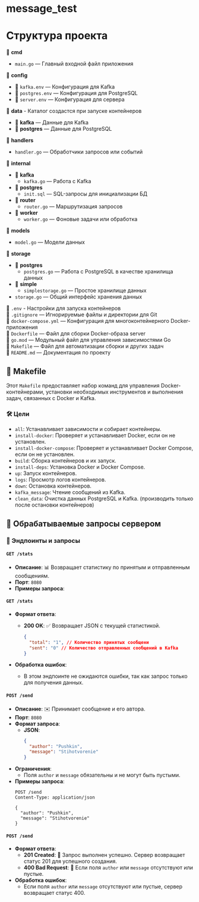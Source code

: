 # message_test
# Структура проекта

📂 **cmd**
- `main.go` — Главный входной файл приложения

📂 **config**
- 📄 `kafka.env` — Конфигурация для Kafka
- 📄 `postgres.env` — Конфигурация для PostgreSQL
- 📄 `server.env` — Конфигурация для сервера

📂 **data** - Каталог создастся при запуске контейнеров
- 📂 **kafka** — Данные для Kafka
- 📂 **postgres** — Данные для PostgreSQL

📂 **handlers**
- `handler.go` — Обработчики запросов или событий

📂 **internal**
- 📂 **kafka**
    - `kafka.go` — Работа с Kafka
- 📂 **postgres**
    - `init.sql` — SQL-запросы для инициализации БД
- 📂 **router**
    - `router.go` — Маршрутизация запросов
- 📂 **worker**
    - `worker.go` — Фоновые задачи или обработка

📂 **models**
- `model.go` — Модели данных

📂 **storage**
- 📂 **postgres**
    - `postgres.go` — Работа с PostgreSQL в качестве хранилища данных
- 📂 **simple**
    - `simplestorage.go` — Простое хранилище данных
- `storage.go` — Общий интерфейс хранения данных

📄 `.env` - Настройки для запуска контейнеров  
📄 `.gitignore` — Игнорируемые файлы и директории для Git  
📄 `docker-compose.yml` — Конфигурация для многоконтейнерного Docker-приложения  
📄 `Dockerfile` — Файл для сборки Docker-образа server   
📄 `go.mod` — Модульный файл для управления зависимостями Go  
📄 `Makefile` — Файл для автоматизации сборки и других задач  
📄 `README.md` — Документация по проекту




## 🎯 Makefile

Этот `Makefile` предоставляет набор команд для управления Docker-контейнерами, установки необходимых инструментов и выполнения задач, связанных с Docker и Kafka.

### 🛠️ Цели

- `all`: Устанавливает зависимости и собирает контейнеры.
- `install-docker`: Проверяет и устанавливает Docker, если он не установлен.
- `install-docker-compose`: Проверяет и устанавливает Docker Compose, если он не установлен.
- `build`: Сборка контейнеров и их запуск.
- `install-deps`: Установка Docker и Docker Compose.
- `up`: Запуск контейнеров.
- `logs`: Просмотр логов контейнеров.
- `down`: Остановка контейнеров.
- `kafka_message`: Чтение сообщений из Kafka.
- `clean_data`: Очистка данных PostgreSQL и Kafka. (производить только после остановки контейнеров)


## 📡 Обрабатываемые запросы сервером


### 📝 Эндпоинты и запросы

#### `GET /stats`

- **Описание**: 📊 Возвращает статистику по принятым и отправленным сообщениям.
- **Порт**: `8080`
- **Примеры запроса**:
#### `GET /stats`

- **Формат ответа**:
  - **200 OK**: ✅ Возвращает JSON с текущей статистикой.
    ```json
    {
      "total": "1", // Количество принятых сообщени
      "sent": "0" // Количество отправленных сообщений в Kafka
    }
    ```

- **Обработка ошибок**:
  - В этом эндпоинте не ожидаются ошибки, так как запрос только для получения данных.


#### `POST /send`

- **Описание**: ✉️ Принимает сообщение и его автора.
- **Порт**: `8080`
- **Формат запроса**:
  - **JSON**:
    ```json
    {
      "author": "Pushkin",
      "message": "Stihotvorenie"
    }
    ```
- **Ограничения**:
  - Поля `author` и `message` обязательны и не могут быть пустыми.
- **Примеры запроса**:
  ```http
  POST /send
  Content-Type: application/json

  {
    "author": "Pushkin",
    "message": "Stihotvorenie"
  }
    ```
#### `POST /send`

- **Формат ответа**:
  - **201 Created**: 🎉 Запрос выполнен успешно. Сервер возвращает статус 201 для успешного создания.
  - **400 Bad Request**: 🚫 Если поля `author` или `message` отсутствуют или пустые.
- **Обработка ошибок**:
  - Если поля `author` или `message` отсутствуют или пустые, сервер возвращает статус 400.